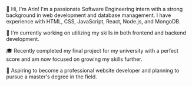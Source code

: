👋 Hi, I'm Arin! I'm a passionate Software Engineering intern with a strong background in web development and database management. I have experience with HTML, CSS, JavaScript, React, Node.js, and MongoDB.

🌟 I'm currently working on utilizing my skills in both frontend and backend development.

🎓 Recently completed my final project for my university with a perfect score and am now focused on growing my skills further.

💼 Aspiring to become a professional website developer and planning to pursue a master's degree in the field.
